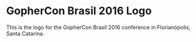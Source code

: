 # GopherCon Brasil 2016 Logo

This is the logo for the GopherCon Brasil 2016 conference in Florianópolis, Santa Catarina.
